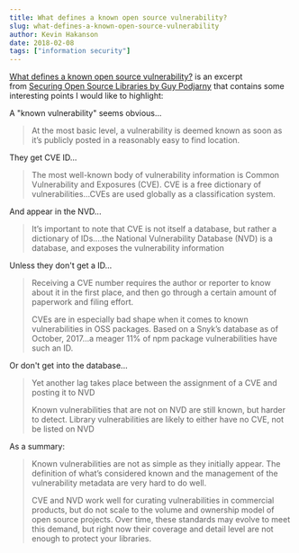 ```yaml
---
title: What defines a known open source vulnerability?
slug: what-defines-a-known-open-source-vulnerability
author: Kevin Hakanson
date: 2018-02-08
tags: ["information security"]
---
```

[What defines a known open source vulnerability?](https://www.oreilly.com/ideas/what-defines-a-known-open-source-vulnerability) is an excerpt from [Securing Open Source Libraries by Guy Podjarny](https://thehub.thomsonreuters.com/people/0038137/blog/2018/01/16/securing-open-source-libraries-by-guy-podjarny) that contains some interesting points I would like to highlight:

A "known vulnerability" seems obvious...

> At the most basic level, a vulnerability is deemed known as soon as it’s publicly posted in a reasonably easy to find location.

They get CVE ID...

> The most well-known body of vulnerability information is Common Vulnerability and Exposures (CVE). CVE is a free dictionary of vulnerabilities...CVEs are used globally as a classification system.

And appear in the NVD...

> It’s important to note that CVE is not itself a database, but rather a dictionary of IDs....the National Vulnerability Database (NVD) is a database, and exposes the vulnerability information

Unless they don't get a ID...

> Receiving a CVE number requires the author or reporter to know about it in the first place, and then go through a certain amount of paperwork and filing effort.
>
> CVEs are in especially bad shape when it comes to known vulnerabilities in OSS packages. Based on a Snyk’s database as of October, 2017...a meager 11% of npm package vulnerabilities have such an ID.

Or don't get into the database...

> Yet another lag takes place between the assignment of a CVE and posting it to NVD
>
> Known vulnerabilities that are not on NVD are still known, but harder to detect. Library vulnerabilities are likely to either have no CVE, not be listed on NVD

As a summary:

> Known vulnerabilities are not as simple as they initially appear. The definition of what’s considered known and the management of the vulnerability metadata are very hard to do well.
>
> CVE and NVD work well for curating vulnerabilities in commercial products, but do not scale to the volume and ownership model of open source projects. Over time, these standards may evolve to meet this demand, but right now their coverage and detail level are not enough to protect your libraries.
